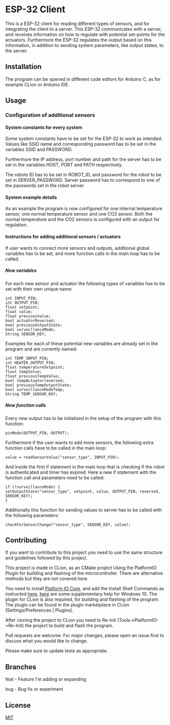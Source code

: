 # ESP-32 Client

This is a ESP-32 client for reading different types of sensors, and for integrating the client to a server. This ESP-32
communicates with a server, and receives information on how to regulate with potential set-points for the actuators. 
Furthermore the ESP-32 regulates the output based on this information, in addition to sending system parameters, like 
output states, to the server. 

## Installation
The program can be opened in different code editors for Arduino C, as for example CLion or Arduino IDE.

 
## Usage
### Configuration of additional sensors
#### System constants for every system
Some system constants have to be set for the ESP-32 to work as intended. 
Values like SSID name and corresponding password has to be set in the variables SSID and PASSWORD. 

Furthermore the IP address, port number and path for the server has to be set in the variables HOST, PORT and PATH respectively.

The robots ID has to be set in ROBOT_ID, and password for the robot to be set in SERVER_PASSWORD. Server password has to correspond 
to one of the passwords set in the robot server. 

#### System example details
As an example the program is now configured for one internal temperature sensor, one normal temperature sensor and one
CO2 sensor. Both the normal temperature and the CO2 sensors is configured with an output for regulation.

#### Instructions for adding additional sensors / actuators
If user wants to connect more sensors and outputs, additional global variables has to be set, and more function calls in the
main loop has to be called.

##### New variables
For each new sensor and actuator the following types of variables has to be set with their own unique name:

```
int INPUT_PIN;
int OUTPUT_PIN;
float setpoint;
float value;
float previousValue;
bool actuatorReversed;
bool previousOutputState;
bool surveillanceMode;
String SENSOR_KEY;
```
Examples for each of these potential new variables are already set in the program and are currently named:

```
int TEMP_INPUT_PIN;
int HEATER_OUTPUT_PIN;
float temperatureSetpoint;
float tempValue;
float previousTempValue;
bool tempActuatorreversed;
bool previousTempOutputState;
bool surveillanceModeTemp;
String TEMP_SENSOR_KEY;
```
##### New function calls
Every new output has to be initialized in the setup of the program with this function:

```pinMode(OUTPUT_PIN, OUTPUT);```

Furthermore if the user wants to add more sensors, the following extra function calls have to be called in the main loop:

```value = readSensorValue("sensor_type", INPUT_PIN);```

And inside the first if statement in the main loop that is checking if the robot is authenticated and timer has expired. Here a new if statement
with the function call and parameters need to be called:
```
if (!surveillanceMode) {
setOutputState("sensor_type", setpoint, value, OUTPUT_PIN, reversed, SENSOR_KEY);
}
```
Additionally this function for sending values to server has to be called with the following parameters:

```checkForSensorChange("sensor_type", SENSOR_KEY, value);```




## Contributing
If you want to contribute to this project you need to use the same structure and guidelines followed by this project.

This project is made in CLion, as an CMake project Using the PlatformIO Plugin for building and flashing of the microcontroller. There are alternative methods
but they are not covered here.

You need to install [Platform IO Core](https://docs.platformio.org/en/latest/core/installation.html), and add the
Install Shell Commands as instructed [here](https://docs.platformio.org/en/latest/core/installation.html#piocore-install-shell-commands), [here](https://www.architectryan.com/2018/03/17/add-to-the-PATH-on-windows-10/)
are some supplementary help for Windows 10. The plugin for CLion is also required,
for building and flashing of the program. The plugin can be found in the plugin marketplace in CLion (Settings/Preferences | Plugins).

After cloning the project to CLion you need to Re-Init (Tools->PlatformIO->Re-Init) the project to build and flash the program.

Pull requests are welcome. For major changes, please open an issue first to discuss what you would like to change.

Please make sure to update tests as appropriate.

## Branches
feat - Feature I'm adding or expanding

bug - Bug fix or experiment



## License
[MIT](https://choosealicense.com/licenses/mit/)